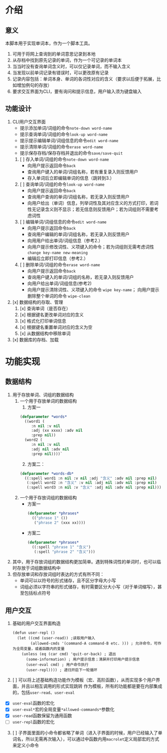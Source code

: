 # 介绍
## 意义
本脚本用于实现单词本，作为一个脚本工具。
1. 可用于将网上查询到的单词意思记录到本地
2. 从存档中找到原先记录的单词，作为一个可记录的单词本
3. 当当时没有查询单词含义时，可以仅记录单词，而不输入含义
4. 当发现以前单词记录有错误时，可以更改原有记录
5. 记录内容包括：单词本身、单词的各词性对应的含义（要求以后便于拓展，比如增加例句的存放）
6. 要求交互界面为CLI，要有询问和提示信息，用户输入须为键盘输入

## 功能设计
1. CLI用户交互界面
   - 提示添加单词/词组的命令`note-down word-name`
   - 提示查询单词/词组的命令`look-up word-name`
   - 提示提示编辑单词/词组信息的命令`edit word-name`
   - 提示清除单词/词组的命令`erase word-name`
   - 提示保存存档/保存存档并退出的命令`save/save-quit`
   1. [ ] 存入单词/词组的命令`note-down word-name`
      - 向用户提示返回命令`back`
      - 查询用户键入的单词/词组名称，若有重复录入则反馈用户
      - 存入单词后立即编辑单词的信息（跳转到3.）
   2. [ ] 查询单词/词组的命令`look-up word-name`
      - 向用户提示返回命令`back`
      - 查询用户查询的单词/词组名称，若无录入则反馈用户
      - 向用户给出（单词）信息，列举词性及其对应含义的方式打印，若词性无记录含义则不显示；若无信息则反馈用户；若为词组则不需要考虑词性
   3. [ ] 编辑单词/词组信息的命令`edit word-name`
      - 向用户提示返回命令`back`
      - 查询用户编辑的单词/词组名称，若无录入则反馈用户
      - 向用用户给出单词/词组信息（参考2.）
      - 向用户提示修改词性、义项键入的命令；若为词组则无需考虑词性
        `change key-name new-meaning`
      - 编辑后立即打印信息（参考2.）
   4. [ ] 删除单词/词组的命令`erase word-name`
      - 向用户提示返回命令`back`
      - 查询用户键入的单词/词组的名称，若无录入则反馈用户
      - 向用户给出单词/词组信息(参考2)
      - 向用户提示清除词性、义项键入的命令 `wipe key-name`；
        向用户提示删除整个单词的命令 `wipe-clean`
2. [x] 数据结构的存取、管理
   1. [x] 查询单词（是否存在）
   2. [x] 根据键名更改单词对应的含义
   3. [x] 格式化打印单词信息
   4. [x] 根据键名重置单词对应的含义为空
   5. [x] 从数据结构中移除单词
3. [x] 数据库的存档、加载

# 功能实现
## 数据结构
1. 用于存放单词、词组的数据结构
   1. 一个用于存放单词的数据结构
      1. 方案一
        ```lisp
        (defparameter *words*
          ((word1 (
             :n nil :v nil 
             :adj (xx xxxx) :adv nil 
             :prep nil))
          (word2 (
             :n nil :v nil 
             :adj nil :adv nil 
             :prep nil))))`
        ```
      2. 方案二：
        ```lisp
        (defparameter *words-db*
          ((:spell word1 :n nil :v nil :adj "含义" :adv nil :prep nil)
           (:spell word2 :n "含义" :v nil :adj nil :adv nil :prep nil)
           (:spell word3 :n nil :v "含义" :adj nil :adv nil :prep nil)))
        ```
   2. 一个用于存放词组的数据结构
      - 方案一
        ```lisp
        (defparameter *phrases* 
          (("phrase 1" ())
           ("phrase 2" (xxx xx))))
        ```
      - 方案二
        ```lisp
        (defparameter *phrases*
          ((:spell "phrase 1" "含义")
           (:spell "phrase 2" "含义")))
        ```
2. 其中，用于存放词组的数据结构更加简单。遇到特殊词性的单词时，也可以临时存放于词组数据结构中
3. 但存放单词和存放词组时表达的方式有所不同：
   - 单词可以以符号的形式储存，且不区分字母大小写
   - 词组必须以字符串的形式储存，有时需要区分大小写（对于单词缩写），甚至包括标点符号

## 用户交互
1. 基础的用户交互界面构造
   ```
   (defun user-repl ()
     (let ((cmd (user-read)) ;读取用户输入
           (allowed-cmds '(command-A command-B etc. ))) ; 允许命令，可作为全局变量，或者函数内的变量
       (unless (eq (car cmd) 'quit-or-back) ; 退出
         (some-information) ; 用户提示信息；清屏并打印用户提示信息
         (user-eval cmd) ; 用户命令执行
         (user-repl)))) ; 递归开启下一轮循环
   ```
2. [ ] 可以将上述基础构造功能作为模板（宏、高阶函数），从而实现多个用户界面，并且以相互调用的形式实现跳转
       作为模板，所有的功能都是要在内部集成的，包括`user-read`、`user-eval`
  - [x] `user-eval`函数的宏化
  - [x] `user-eval*`宏的全局变量`*allowed-commands*`参数化
  - [x] `user-read`函数保留为通用函数
  - [ ] `user-repl`函数的宏化
3. [ ] 子界面里面的小命令都省略了单词（进入子界面的时候，用户已经输入了单词名，所以无需再次输入），可以通过中函数内用`macrolet`定义局部宏的方式来定义小命令


